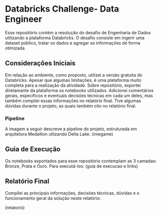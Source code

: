 # Databricks Challenge- Data Engineer
  Esse repositório contém a resolução do desafio de Engenharia de Dados utilizando a plataforma Databricks. O desafio consiste em ingerir uma dataset público, tratar os dados e agregar as informações de forma otimizada.

## Considerações Iniciais
  Em relação ao ambiente, como proposto, utilizei a versão gratuita do Databricks. Apesar que algumas limitações, é uma plataforma muito completa para a realização da atividade.
  Sobre repositório, exportei diretamante da plataforma os notebooks utilizados. Adicionei comentários gerais, específicos e eventuais decisões técnicas em cada um deles, mas também compilei essas informações no relatório final.
  Tive algumas dúvidas durante o projeto, as quais também cito no relatório final.
  
  ### Pipeline
  A imagem a seguir descreve a pipeline do projeto, estruturada em arquitetura Medallion utlizando Delta Lake.
  (imegame)
  
## Guia de Execução
  Os notebooks exportados para esse repositório contemplam as 3 camadas: Bronze, Prata e Ouro.
  Para executá-los:
  (guia de execucao e links)
  
## Relatório Final
  Compilei as principais informações, decisões técnicas, dúvidas e o funcionamento geral da solução neste relatório:

  (relatorio)


  
